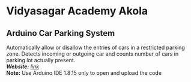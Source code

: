 # Vidyasagar Academy Akola
## Arduino Car Parking System
Automatically allow or disallow the entries of cars in a restricted parking zone. Detects incoming or outgoing car and counts number of cars in parking lot actually present.<br>
_<b>Website:</b> [link](https://vsa.edu.in)_<br>
<b>Note:</b> Use Arduino IDE 1.8.15 only to open and upload the code
